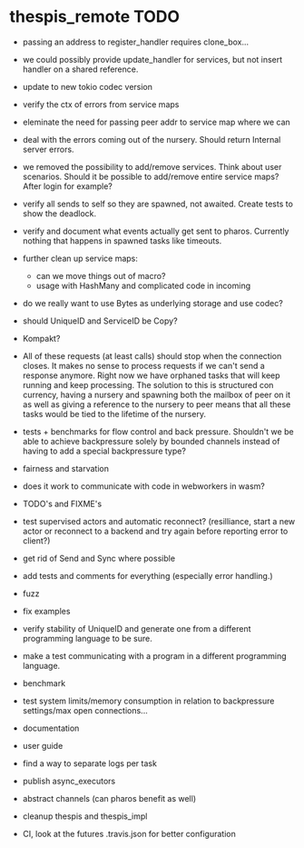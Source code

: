 # thespis_remote TODO

- passing an address to register_handler requires clone_box...
- we could possibly provide update_handler for services, but not insert handler on a shared reference.

- update to new tokio codec version

- verify the ctx of errors from service maps
- eleminate the need for passing peer addr to service map where we can
- deal with the errors coming out of the nursery. Should return Internal server errors.

- we removed the possibility to add/remove services. Think about user scenarios. Should it be possible
  to add/remove entire service maps? After login for example?

- verify all sends to self so they are spawned, not awaited. Create tests to show the deadlock.
- verify and document what events actually get sent to pharos. Currently nothing that happens in spawned tasks like timeouts.

- further clean up service maps:
  - can we move things out of macro?
  - usage with HashMany and complicated code in incoming

- do we really want to use Bytes as underlying storage and use codec?
- should UniqueID and ServiceID be Copy?
- Kompakt?


- All of these requests (at least calls) should stop when the connection
 closes. It makes no sense to process requests if we can't send a response anymore. Right now
 we have orphaned tasks that will keep running and keep processing. The solution to this is structured con
 currency, having a nursery and spawning both the mailbox of peer on it as well as giving a reference to
 the nursery to peer means that all these tasks would be tied to the lifetime of the nursery.


- tests + benchmarks for flow control and back pressure. Shouldn't we be able to achieve backpressure solely by bounded channels instead of having to add a special backpressure type?

- fairness and starvation

- does it work to communicate with code in webworkers in wasm?
- TODO's and FIXME's
- test supervised actors and automatic reconnect? (resilliance, start a new actor or reconnect to a backend and try again before reporting error to client?)
- get rid of Send and Sync where possible
- add tests and comments for everything (especially error handling.)
- fuzz

- fix examples
- verify stability of UniqueID and generate one from a different programming language to be sure.
- make a test communicating with a program in a different programming language.
- benchmark
- test system limits/memory consumption in relation to backpressure settings/max open connections...
- documentation
- user guide

- find a way to separate logs per task
- publish async_executors
- abstract channels (can pharos benefit as well)
- cleanup thespis and thespis_impl
- CI, look at the futures .travis.json for better configuration
